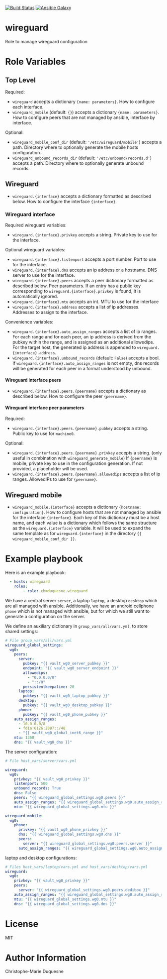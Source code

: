 [![Build Status](https://travis-ci.org/chmduquesne/ansible-wireguard.svg?branch=master)](https://travis-ci.org/chmduquesne/ansible-wireguard)
[![Ansible Galaxy](http://img.shields.io/badge/ansible--galaxy-chmduquesne.wireguard-blue.svg)](https://galaxy.ansible.com/chmduquesne/wireguard/)

# wireguard

Role to manage wireguard configuration

# Role Variables

## Top Level

Required:

* `wireguard` accepts a dictionary `{name: parameters}`. How to configure each interface.
* `wireguard_mobile` (default: `{}`) accepts a dictionary `{name: parameters}`. How to configure peers that are not managed by ansible, interface by interface.

Optional:

* `wireguard_mobile_conf_dir` (default: `'/etc/wireguard/mobile'`) accepts a path. Directory where to optionally generate the mobile hosts configuration.
* `wireguard_unbound_records_dir` (default: `'/etc/unbound/records.d'`) accepts a path. Directory where to optionally generate unbound records.

## Wireguard

* `wireguard.{interface}` accepts a dictionary formatted as described below. How to configure the interface `{interface}`.

### Wireguard interface

Required wireguard variables:

* `wireguard.{interface}.privkey` accepts a string. Private key to use for the interface.

Optional wireguard variables:

* `wireguard.{interface}.listenport` accepts a port number. Port to use for the interface.
* `wireguard.{interface}.dns` accepts an ip address or a hostname. DNS server to use for the interface.
* `wireguard.{interface}.peers` accepts a peer dictionary formatted as described below. Peer parameters. If an entry has a public key corresponding to `wireguard.{interface}.privkey` is found, it is automatically ignored.
* `wireguard.{interface}.mtu` accepts an int. MTU to use for the interface
* `wireguard.{interface}.address` accepts a list of ip addresses. Addresses to assign to the interface.

Convenience variables:

* `wireguard.{interface}.auto_assign_ranges` accepts a list of ip ranges. For each range and for each peer, an ip address is derived from the pubkey within the range, and is assigned as an additional allowedips. For the target host, the generated ip address is appended to `wireguard.{interface}.address`.
* `wireguard.{interface}.unbound_records` (default: `False`) accepts a bool. If `wireguard.{interface}.auto_assign_ranges` is not empty, dns records will be generated for each peer in a format understood by unbound.

#### Wireguard interface peers

* `wireguard.{interface}.peers.{peername}` accepts a dictionary as described below. How to configure the peer `{peername}`.

#### Wireguard interface peer parameters

Required:

* `wireguard.{interface}.peers.{peername}.pubkey` accepts a string. Public key to use for `machine0`.

Optional:

* `wireguard.{interface}.peers.{peername}.privkey` accepts a string. (only useful in combination with `wireguard_generate_mobile`) If `{peername}` is mobile, private key to use in the configuration generation. If not provided, a placeholder will be used.
* `wireguard.{interface}.peers.{peername}.allowedips` accepts a list of ip ranges. AllowedIPs to use for `{peername}`.

## Wireguard mobile

* `wireguard_mobile.{interface}` accepts a dictionary `{hostname:
  configuration}`. How to configure hosts that are not managed by ansible
  for the interface `{interface}`. Each key of this dictionary must be a
  host name, and each value is a dictionary which follows the same
  structure as the `wireguard.{interface}` variable. It will be used to
  expand the same template as for `wireguard.{interface}` in the
  directory `{{ wireguard_mobile_conf_dir }}`.


# Example playbook

Here is an example playbook:

```YAML
  - hosts: wireguard
    roles:
        - role: chmduquesne.wireguard
```

We have a central server `server`, a laptop `laptop`, a desktop `desktop`
which are all managed with ansible. Additionally, we have an android
cellphone `phone` which is not managed with ansible, but for which we
still want to generate a configuration on the server.

We define an auxiliary dictionary in `group_vars/all/vars.yml`, to store
shared settings:

```YAML
# File group_vars/all/vars.yml
wireguard_global_settings:
  wg0:
    peers:
      server:
        pubkey: "{{ vault_wg0_server_pubkey }}"
        endpoint: "{{ vault_wg0_server_endpoint }}"
        allowedips:
          - "0.0.0.0/0"
          - "::/0"
        persistentkeepalive: 20
      laptop:
        pubkey: "{{ vault_wg0_laptop_pubkey }}"
      desktop:
        pubkey: "{{ vault_wg0_desktop_pubkey }}"
      phone:
        pubkey: "{{ vault_wg0_phone_pubkey }}"
    auto_assign_ranges:
      - 10.0.0.0/8
      - fd1a:6126:2887::/48
      - "{{ vault_wg0_global_inet6_range }}"
    mtu: 1360
    dns: "{{ vault_wg0_dns }}"
```

The server configuration:
```YAML
# File host_vars/server/vars.yml

wireguard:
  wg0:
    privkey: "{{ vault_wg0_privkey }}"
    listenport: 500
    unbound_records: True
    dns: False
    peers: "{{ wireguard_global_settings.wg0.peers }}"
    auto_assign_ranges: "{{ wireguard_global_settings.wg0.auto_assign_ranges }}"
    mtu: "{{ wireguard_global_settings.wg0.mtu }}"

wireguard_mobile:
  wg0:
    phone:
      privkey: "{{ vault_wg0_phone_privkey }}"
      dns: "{{ wireguard_global_settings.wg0.dns }}"
      peers:
        server: "{{ wireguard_global_settings.wg0.peers.server }}"
      auto_assign_ranges: "{{ wireguard_global_settings.wg0.auto_assign_ranges }}"
```

laptop and desktop configurations:
```YAML
# Files host_vars/laptop/vars.yml and host_vars/desktop/vars.yml
wireguard:
  wg0:
    privkey: "{{ vault_wg0_privkey }}"
    peers:
      server: "{{ wireguard_global_settings.wg0.peers.dedibox }}"
    auto_assign_ranges: "{{ wireguard_global_settings.wg0.auto_assign_ranges }}"
    mtu: "{{ wireguard_global_settings.wg0.mtu }}"
    dns: "{{ wireguard_global_settings.wg0.dns }}"
```

# License

MIT

# Author Information

Christophe-Marie Duquesne
